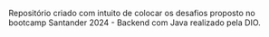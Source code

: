 Repositório criado com intuito de colocar os desafios proposto no bootcamp Santander 2024 - Backend com Java realizado pela DIO.
